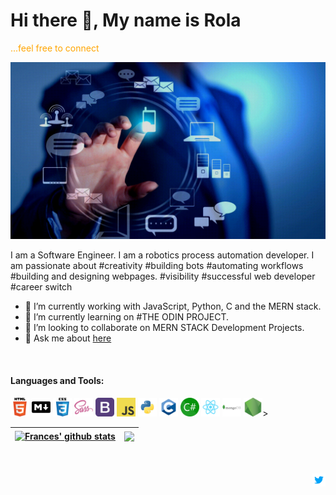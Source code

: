 # Hi there 👋, My name is Rola

<p style="color:orange">...feel free to connect</p>

<img src="PersonalFolder/Welcome-to-my-Repo-Cover.gif" alt="Introduction to my page">

<!--
**Rola01/Rola01** is a ✨ _special_ ✨ repository because its `README.md` (this file) appears on your GitHub profile.

-->

I am a Software Engineer. I am a robotics process automation developer.
I am passionate about #creativity #building bots #automating workflows #building and designing webpages. #visibility #successful web developer #career switch

- 🔭 I’m currently working with JavaScript, Python, C and the MERN stack.
- 🌱 I’m currently learning on #THE ODIN PROJECT.
- 👯 I’m looking to collaborate on MERN STACK Development Projects.
- 💬 Ask me about [here](https://github.com/Rola01/Rola01/issues)


<br />

#### Languages and Tools:



<code><img height="30" 
src="https://github.com/github/explore/blob/main/topics/html/html.png"></code>
<code><img height="30"
src="https://github.com/github/explore/blob/main/topics/markdown/markdown.png"></code>
<code><img height="30" src="https://github.com/github/explore/blob/main/topics/css/css.png"></code>
<code><img height="30" 
src="https://github.com/github/explore/blob/main/topics/sass/sass.png"></code>
<code><img height="30" src="https://github.com/github/explore/blob/main/topics/bootstrap/bootstrap.png"></code>
<code><img height="30" src="https://raw.githubusercontent.com/github/explore/80688e429a7d4ef2fca1e82350fe8e3517d3494d/topics/javascript/javascript.png"></code>
<code><img height="30" src="https://github.com/github/explore/blob/main/topics/python/python.png"></code>
<code><img height="30" src="https://github.com/github/explore/blob/main/topics/c/c.png"></code>
<code><img height="30" src="https://github.com/github/explore/blob/main/topics/csharp/csharp.png"></code>
<code><img height="30" src="https://raw.githubusercontent.com/github/explore/80688e429a7d4ef2fca1e82350fe8e3517d3494d/topics/react/react.png"></code>
<code><img height="30" src="https://github.com/github/explore/blob/main/topics/mongodb/mongodb.png"></code>
<code><img height="30" 
src="https://raw.githubusercontent.com/github/explore/80688e429a7d4ef2fca1e82350fe8e3517d3494d/topics/nodejs/nodejs.png"></code>>




| <a href="https://github.com/Rola01/github-readme-stats"><img align="center" src="https://github-readme-stats.vercel.app/api?username=Rola01&show_icons=true&include_all_commits=true&theme=dark&count_private=true&hide_border=true&border_radius=2&hide=stars" alt="Frances' github stats" /></a> | <a href="https://github.com/Rola01/github-readme-stats"><img align="center" src="https://github-readme-stats.vercel.app/api/top-langs/?username=Rola01&layout=compact&theme=dark&hide_border=true&hide=html,css" /></a> |
| ------------- | -------------- |

<br />
<br />

<a href="https://twitter.com/jhenrholar">
  <img align="right" alt="Frances Odunaiya | Twitter" width="21px" src="https://github.com/github/explore/blob/main/topics/twitter/twitter.png" />
</a>
